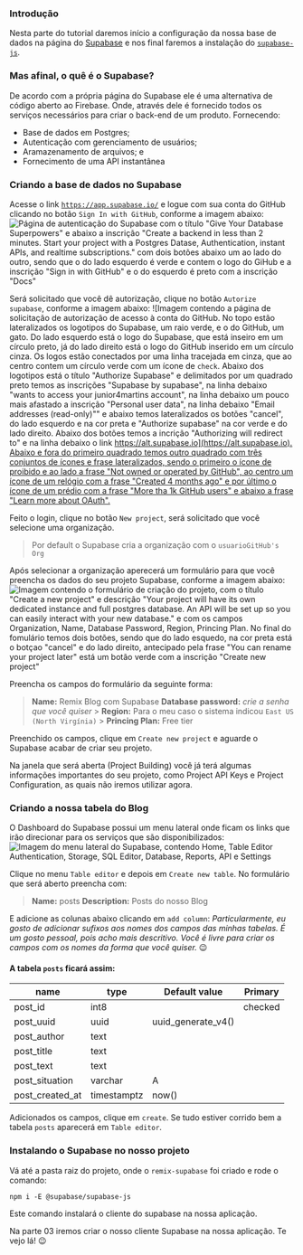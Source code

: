 ### Introdução

Nesta parte do tutorial daremos início a configuração da nossa base de dados na página do [Supabase](https://supabase.com) e nos final faremos a instalação do [`supabase-js`](https://www.npmjs.com/package/@supabase/supabase-js).

### Mas afinal, o quê é o Supabase?

De acordo com a própria página do Supabase ele é uma alternativa de código aberto ao Firebase. Onde, através dele é fornecido todos os serviços necessários para criar o back-end de um produto. Fornecendo:

- Base de dados em Postgres;
- Autenticação com gerenciamento de usuários;
- Aramazenamento de arquivos; e
- Fornecimento de uma API instantânea

### Criando a base de dados no Supabase

Acesse o link [`https://app.supabase.io/`](https://app.supabase.io/) e logue com sua conta do GitHub clicando no botão `Sign In with GitHub`, conforme a imagem abaixo:
![Página de autenticação do Supabase com o título "Give Your Database Superpowers" e abaixo a inscrição "Create a backend in less than 2 minutes. Start your project with a Postgres Datase, Authentication, instant APIs, and realtime subscriptions." com dois botões abaixo um ao lado do outro, sendo que o do lado esquerdo é verde e contem o logo do GiHub e a inscrição "Sign in with GitHub" e o do esquerdo é preto com a inscrição "Docs"](https://dev-to-uploads.s3.amazonaws.com/uploads/articles/zf4xd0xg01um7r0qxm6l.png)

Será solicitado que você dê autorização, clique no botão `Autorize supabase`, conforme a imagem abaixo:
![Imagem contendo a página de solicitação de autorização de acesso à conta do GitHub. No topo estão lateralizados os logotipos do Supabase, um raio verde, e o do GitHub, um gato. Do lado esquerdo está o logo do Supabase, que está inseiro em um círculo preto, já do lado direito está o logo do GitHub inserido em um círculo cinza. Os logos estão conectados por uma linha tracejada em cinza, que ao centro contem um círculo verde com um ícone de `check`. Abaixo dos logotipos está o título "Authorize Supabase" e delimitados por um quadrado preto temos as inscrições "Supabase by supabase", na linha debaixo "wants to access your junior4martins account", na linha debaixo um pouco mais afastado a inscrição "Personal user data", na linha debaixo "Email addresses (read-only)"" e abaixo temos lateralizados os botões "cancel", do lado esquerdo e na cor preta e "Authorize supabase" na cor verde e do lado direito. Abaixo dos botões temos a incrição "Authorizing will redirect to" e na linha debaixo o link [https://alt.supabase.io](https://alt.supabase.io). Abaixo e fora do primeiro quadrado temos outro quadrado com três conjuntos de ícones e frase lateralizados, sendo o primeiro o ícone de proibido e ao lado a frase "Not owned or operated by GitHub", ao centro um ícone de um relógio com a frase "Created 4 months ago" e por último o ícone de um prédio com a frase "More tha 1k GitHub users" e abaixo a frase "Learn more about OAuth".](https://dev-to-uploads.s3.amazonaws.com/uploads/articles/3zfx4utn5llrpeo6gp5l.png)

Feito o login, clique no botão `New project`, será solicitado que você selecione uma organização.

> Por default o Supabase cria a organização com o `usuarioGitHub's Org`

Após selecionar a organização aperecerá um formulário para que você preencha os dados do seu projeto Supabase, conforme a imagem abaixo:
![Imagem contendo o formulário de criação do projeto, com o título "Create a new project" e descrição "Your project will have its own dedicated instance and full postgres database. An API will be set up so you can easily interact with your new database." e com os campos Organization, Name, Database Password, Region, Princing Plan. No final do fomulário temos dois botões, sendo que do lado esquedo, na cor preta está o botçao "cancel" e do lado direito, antecipado pela frase "You can rename your project later" está um botão verde com a inscrição "Create new project"](https://dev-to-uploads.s3.amazonaws.com/uploads/articles/m91wm7su0ifvqyyus3r8.png)

Preencha os campos do formulário da seguinte forma:

> **Name:** Remix Blog com Supabase
> **Database password:** _crie a senha que você quiser_ > **Region:** Para o meu caso o sistema indicou `East US (North Virgínia)` > **Princing Plan:** Free tier

Preenchido os campos, clique em `Create new project` e aguarde o Supabase acabar de criar seu projeto.

Na janela que será aberta (Project Building) você já terá algumas informações importantes do seu projeto, como Project API Keys e Project Configuration, as quais não iremos utilizar agora.

### Criando a nossa tabela do Blog

O Dashboard do Supabase possui um menu lateral onde ficam os links que irão direcionar para os serviços que são disponibilizados:
![Imagem do menu lateral do Supabase, contendo Home, Table Editor Authentication, Storage, SQL Editor, Database, Reports, API e Settings](https://dev-to-uploads.s3.amazonaws.com/uploads/articles/8icasro4aiah7jvvg9aw.png)

Clique no menu `Table editor` e depois em `Create new table`. No formulário que será aberto preencha com:

> **Name:** posts
> **Description:** Posts do nosso Blog

E adicione as colunas abaixo clicando em `add column`:
_Particularmente, eu gosto de adicionar sufixos aos nomes dos campos das minhas tabelas. É um gosto pessoal, pois acho mais descritivo. Você é livre para criar os campos com os nomes da forma que você quiser._ 😉

#### A tabela `posts` ficará assim:

| name            | type        | Default value      | Primary |
| --------------- | ----------- | ------------------ | ------- |
| post_id         | int8        |                    | checked |
| post_uuid       | uuid        | uuid_generate_v4() |         |
| post_author     | text        |                    |         |
| post_title      | text        |                    |         |
| post_text       | text        |                    |         |
| post_situation  | varchar     | A                  |         |
| post_created_at | timestamptz | now()              |         |

Adicionados os campos, clique em `create`. Se tudo estiver corrido bem a tabela `posts` aparecerá em `Table editor`.

### Instalando o Supabase no nosso projeto

Vá até a pasta raiz do projeto, onde o `remix-supabase` foi criado e rode o comando:

```
npm i -E @supabase/supabase-js
```

Este comando instalará o cliente do supabase na nossa aplicação.

Na parte 03 iremos criar o nosso cliente Supabase na nossa aplicação. Te vejo lá! 😉

